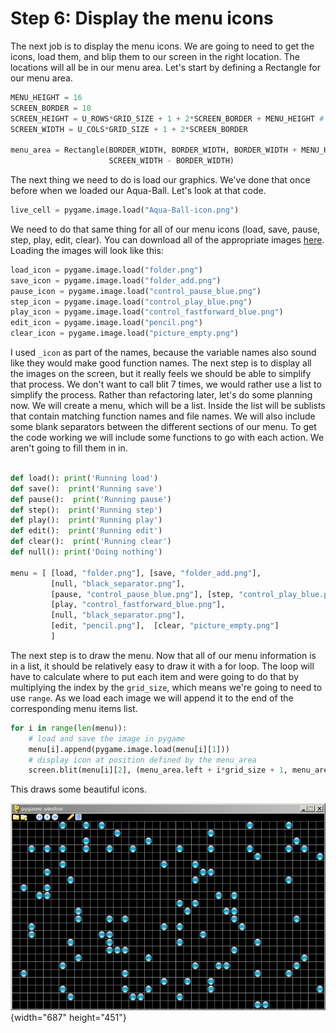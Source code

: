 # Step 6: Display the menu icons

The next job is to display the menu icons. We are going to need to get 
the icons, load them, and blip them to our screen in the right location. 
The locations will all be in our menu area. Let's start by defining a 
Rectangle for our menu area.

```python
MENU_HEIGHT = 16
SCREEN_BORDER = 10
SCREEN_HEIGHT = U_ROWS*GRID_SIZE + 1 + 2*SCREEN_BORDER + MENU_HEIGHT # + 1 allows for 1 pixel border on RHS of screen.
SCREEN_WIDTH = U_COLS*GRID_SIZE + 1 + 2*SCREEN_BORDER

menu_area = Rectangle(BORDER_WIDTH, BORDER_WIDTH, BORDER_WIDTH + MENU_HEIGHT,
                      SCREEN_WIDTH - BORDER_WIDTH)
```

The next thing we need to do is load our graphics. We've done that once 
before when we loaded our Aqua-Ball. Let's look at that code.

```python
live_cell = pygame.image.load("Aqua-Ball-icon.png")
```

We need to do that same thing for all of our menu icons (load, save, 
pause, step, play, edit, clear). You can download all of the appropriate 
images [here](01_The_goal.md). Loading the images will look like this:


```python
load_icon = pygame.image.load("folder.png")
save_icon = pygame.image.load("folder_add.png")
pause_icon = pygame.image.load("control_pause_blue.png")
step_icon = pygame.image.load("control_play_blue.png")
play_icon = pygame.image.load("control_fastforward_blue.png")
edit_icon = pygame.image.load("pencil.png")
clear_icon = pygame.image.load("picture_empty.png")
```

I used `_icon` as part of the names, because the variable names also 
sound like they would make good function names. The next step is to 
display all the images on the screen, but it really feels we should be 
able to simplify that process. We don't want to call blit 7 times, we 
would rather use a list to simplify the process. Rather than refactoring 
later, let's do some planning now. We will create a menu, which will be 
a list. Inside the list will be sublists that contain matching function 
names and file names. We will also include some blank separators between 
the different sections of our menu. To get the code working we will 
include some functions to go with each action. We aren't going to fill 
them in in.

```python

def load(): print('Running load')
def save():  print('Running save')
def pause():  print('Running pause')
def step():  print('Running step')
def play():  print('Running play')
def edit():  print('Running edit')
def clear():  print('Running clear')
def null(): print('Doing nothing')

menu = [ [load, "folder.png"], [save, "folder_add.png"],
         [null, "black_separator.png"],
         [pause, "control_pause_blue.png"], [step, "control_play_blue.png"],
         [play, "control_fastforward_blue.png"],
         [null, "black_separator.png"],
         [edit, "pencil.png"],  [clear, "picture_empty.png"]
         ]
```

The next step is to draw the menu. Now that all of our menu information 
is in a list, it should be relatively easy to draw it with a for loop. 
The loop will have to calculate where to put each item and were going to 
do that by multiplying the index by the `grid_size`, which means we're 
going to need to use `range`. As we load each image we will append it to 
the end of the corresponding menu items list.

```python
for i in range(len(menu)):
    # load and save the image in pygame
    menu[i].append(pygame.image.load(menu[i][1]))
    # display icon at position defined by the menu_area
    screen.blit(menu[i][2], (menu_area.left + i*grid_size + 1, menu_area.top)) # + 1 for border
```

This draws some beautiful icons.

![.](pygame_test_life_1.output.png){width="687" height="451"}

